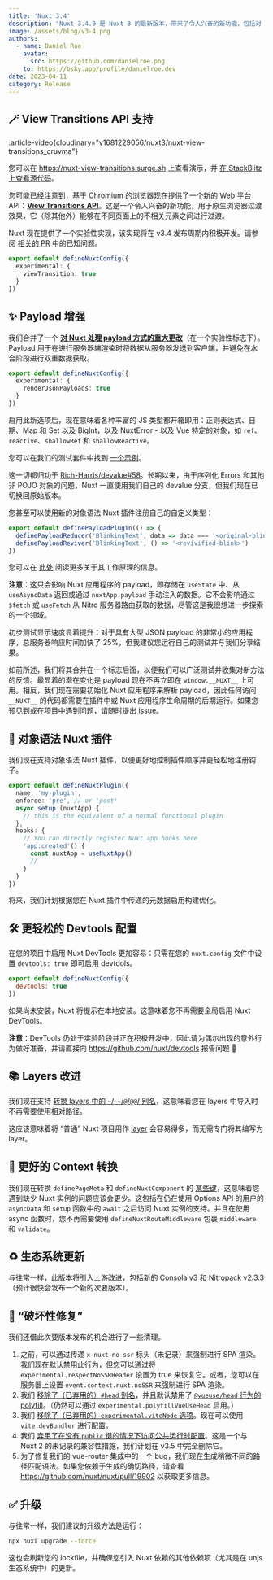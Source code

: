 ```yaml
---
title: 'Nuxt 3.4'
description: "Nuxt 3.4.0 是 Nuxt 3 的最新版本，带来了令人兴奋的新功能，包括对 View Transitions API 的支持、将丰富的 JavaScript payload 从服务器传输到客户端等等。"
image: /assets/blog/v3-4.png
authors:
  - name: Daniel Roe
    avatar:
      src: https://github.com/danielroe.png
    to: https://bsky.app/profile/danielroe.dev
date: 2023-04-11
category: Release
---
```


## 🪄 View Transitions API 支持

:article-video{cloudinary="v1681229056/nuxt3/nuxt-view-transitions_cruvma"}

您可以在 https://nuxt-view-transitions.surge.sh 上查看演示，并 [在 StackBlitz 上查看源代码](https://stackblitz.com/edit/nuxt-view-transitions)。

您可能已经注意到，基于 Chromium 的浏览器现在提供了一个新的 Web 平台 API：[**View Transitions API**](https://developer.chrome.com/docs/web-platform/view-transitions/)。这是一个令人兴奋的新功能，用于原生浏览器过渡效果，它（除其他外）能够在不同页面上的不相关元素之间进行过渡。

Nuxt 现在提供了一个实验性实现，该实现将在 v3.4 发布周期内积极开发。请参阅 [相关的 PR](https://github.com/nuxt/nuxt/pull/20092) 中的已知问题。

```ts
export default defineNuxtConfig({
  experimental: {
    viewTransition: true
  }
})
```

## ✨ Payload 增强

我们合并了一个 **[对 Nuxt 处理 payload 方式的重大更改](https://github.com/nuxt/nuxt/pull/19205)**（在一个实验性标志下）。Payload 用于在进行服务器端渲染时将数据从服务器发送到客户端，并避免在水合阶段进行双重数据获取。

```ts [nuxt.config.ts]
export default defineNuxtConfig({
  experimental: {
    renderJsonPayloads: true
  }
})
```

启用此新选项后，现在意味着各种丰富的 JS 类型都开箱即用：正则表达式、日期、Map 和 Set 以及 BigInt，以及 NuxtError - 以及 Vue 特定的对象，如 `ref`、`reactive`、`shallowRef` 和 `shallowReactive`。

您可以在我们的测试套件中找到 [一个示例](https://github.com/nuxt/nuxt/blob/main/test/fixtures/basic/pages/json-payload.vue)。

这一切都归功于 [Rich-Harris/devalue#58](https://github.com/Rich-Harris/devalue/pull/58)。长期以来，由于序列化 Errors 和其他非 POJO 对象的问题，Nuxt 一直使用我们自己的 devalue 分支，但我们现在已切换回原始版本。

您甚至可以使用新的对象语法 Nuxt 插件注册自己的自定义类型：

```ts [plugins/custom-payload-type.ts]
export default definePayloadPlugin(() => {
  definePayloadReducer('BlinkingText', data => data === '<original-blink>' && '_')
  definePayloadReviver('BlinkingText', () => '<revivified-blink>')
})
```

您可以在 [此处](https://github.com/rich-harris/devalue#custom-types) 阅读更多关于其工作原理的信息。

**注意**：这只会影响 Nuxt 应用程序的 payload，即存储在 `useState` 中、从 `useAsyncData` 返回或通过 `nuxtApp.payload` 手动注入的数据。它不会影响通过 `$fetch` 或 `useFetch` 从 Nitro 服务器路由获取的数据，尽管这是我很想进一步探索的一个领域。

初步测试显示速度显着提升：对于具有大型 JSON payload 的非常小的应用程序，总服务器响应时间加快了 25%，但我建议您运行自己的测试并与我们分享结果。

如前所述，我们将其合并在一个标志后面，以便我们可以广泛测试并收集对新方法的反馈。最显着的潜在变化是 payload 现在不再立即在 `window.__NUXT__` 上可用。相反，我们现在需要初始化 Nuxt 应用程序来解析 payload，因此任何访问 `__NUXT__` 的代码都需要在插件中或 Nuxt 应用程序生命周期的后期运行。如果您预见到或在项目中遇到问题，请随时提出 issue。

## 🎁 对象语法 Nuxt 插件

我们现在支持对象语法 Nuxt 插件，以便更好地控制插件顺序并更轻松地注册钩子。

```ts [plugins/my-plugin.ts]
export default defineNuxtPlugin({
  name: 'my-plugin',
  enforce: 'pre', // or 'post'
  async setup (nuxtApp) {
    // this is the equivalent of a normal functional plugin
  },
  hooks: {
    // You can directly register Nuxt app hooks here
    'app:created'() {
      const nuxtApp = useNuxtApp()
      //
    }
  }
})
```

将来，我们计划根据您在 Nuxt 插件中传递的元数据启用构建优化。

## 🛠️ 更轻松的 Devtools 配置

在您的项目中启用 Nuxt DevTools 更加容易：只需在您的 `nuxt.config` 文件中设置 `devtools: true` 即可启用 devtools。

```js [nuxt.config.ts]
export default defineNuxtConfig({
  devtools: true
})
```

如果尚未安装，Nuxt 将提示在本地安装。这意味着您不再需要全局启用 Nuxt DevTools。

**注意**：DevTools 仍处于实验阶段并正在积极开发中，因此请为偶尔出现的意外行为做好准备，并请直接向 https://github.com/nuxt/devtools 报告问题 🙏

## 📚 Layers 改进

我们现在支持 [转换 layers 中的 `~`/`~~`/`@`/`@@`/ 别名](https://github.com/nuxt/nuxt/pull/19986)，这意味着您在 layers 中导入时不再需要使用相对路径。

这应该意味着将 “普通” Nuxt 项目用作 [layer](https://nuxt.com/docs/getting-started/layers#layers) 会容易得多，而无需专门将其编写为 layer。

## 🧸 更好的 Context 转换

我们现在转换 `definePageMeta` 和 `defineNuxtComponent` 的 [某些键](https://github.com/nuxt/nuxt/pull/20182)，这意味着您遇到缺少 Nuxt 实例的问题应该会更少。这包括在仍在使用 Options API 的用户的 `asyncData` 和 `setup` 函数中的 `await` 之后访问 Nuxt 实例的支持。并且在使用 async 函数时，您不再需要使用 `defineNuxtRouteMiddleware` 包裹 `middleware` 和 `validate`。

## ♻️ 生态系统更新

与往常一样，此版本将引入上游改进，包括新的 [Consola v3](https://github.com/unjs/consola) 和 [Nitropack v2.3.3](https://github.com/unjs/nitro)（预计很快会发布一个新的次要版本）。

## 🚨 “破坏性修复”

我们还借此次要版本发布的机会进行了一些清理。

1. 之前，可以通过传递 `x-nuxt-no-ssr` 标头（未记录）来强制进行 SPA 渲染。我们现在默认禁用此行为，但您可以通过将 `experimental.respectNoSSRHeader` 设置为 true 来恢复它。或者，您可以在服务器上设置 `event.context.nuxt.noSSR` 来强制进行 SPA 渲染。
2. 我们 [移除了（已弃用的）`#head` 别名](https://github.com/nuxt/nuxt/pull/20111)，并且默认禁用了 [`@vueuse/head` 行为的 polyfill](https://github.com/nuxt/nuxt/pull/20131)。（仍然可以通过 `experimental.polyfillVueUseHead` 启用。）
3. 我们 [移除了（已弃用的）`experimental.viteNode` 选项](https://github.com/nuxt/nuxt/pull/20112)。现在可以使用 `vite.devBundler` 进行配置。
4. 我们 [弃用了在没有 `public` 键的情况下访问公共运行时配置](https://github.com/nuxt/nuxt/pull/20082)。这是一个与 Nuxt 2 的未记录的兼容性措施，我们计划在 v3.5 中完全删除它。
5. 为了修复我们的 vue-router 集成中的一个 bug，我们现在生成稍微不同的路径匹配语法。如果您依赖于生成的确切路径，请查看 https://github.com/nuxt/nuxt/pull/19902 以获取更多信息。

## ✅ 升级

与往常一样，我们建议的升级方法是运行：

```sh
npx nuxi upgrade --force
```

这也会刷新您的 lockfile，并确保您引入 Nuxt 依赖的其他依赖项（尤其是在 unjs 生态系统中）的更新。
